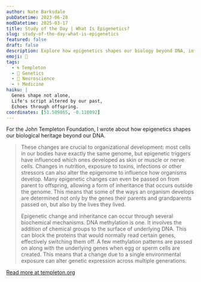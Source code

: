 ```yaml
---
author: Nate Barksdale
pubDatetime: 2023-06-28
modDatetime: 2025-03-17
title: Study of the Day | What Is Epigenetics?
slug: study-of-the-day-what-is-epigenetics
featured: false
draft: false
description: Explore how epigenetics shapes our biology beyond DNA, influencing traits across generations through mechanisms like DNA methylation.
emoji: 🧬
tags:
  - 🌀 Templeton
  - 🧬 Genetics
  - 🧠 Neuroscience
  - ⚕️ Medicine
haiku: |
  Genes shape not alone,  
  Life's script altered by our past,  
  Echoes through offspring.
coordinates: [51.509865, -0.118092]
---
```


For the John Templeton Foundation, I wrote about how epigenetics shapes our biological heritage beyond our DNA.

> These changes are crucial to organizational development: most cells in our bodies have exactly the same genome, but epigenetic triggers have influenced which ones developed as skin or muscle or nerve cells. Changes in nutrition, exposure to toxins, infections or other stressors can also alter the epigenome to influence how organisms develop. Many epigenetic changes can even be passed on from parent to offspring, allowing a form of inheritance that occurs outside the genome. This means that some of the ways an organism develops are determined not only by the genes their parents and grandparents passed on, but also by the lives they lived.
>
> Epigenetic change and inheritance can occur through several biochemical mechanisms. DNA methylation is one. It involves the addition of chemical groups to the surface of underlying DNA. This can block the proteins that would normally read certain genes, effectively switching them off. A few methylation patterns are passed on along with the underlying genes when egg or sperm cells are created. This means that a change due to a single environmental exposure can alter genetic expression across multiple generations.

[Read more at templeton.org](https://www.templeton.org/news/what-is-epigenetics)
